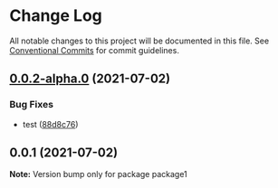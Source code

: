 # Change Log

All notable changes to this project will be documented in this file.
See [Conventional Commits](https://conventionalcommits.org) for commit guidelines.

## [0.0.2-alpha.0](https://github.com/evasilchenko/continous-deployment/compare/package1@0.0.1...package1@0.0.2-alpha.0) (2021-07-02)


### Bug Fixes

* test ([88d8c76](https://github.com/evasilchenko/continous-deployment/commit/88d8c76db3cf2d181fc4ca94227e9d8a6f36ee96))





## 0.0.1 (2021-07-02)

**Note:** Version bump only for package package1
